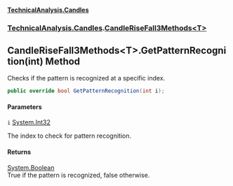 #### [TechnicalAnalysis\.Candles](Atypical.TechnicalAnalysis.Candles.md 'Atypical\.TechnicalAnalysis\.Candles')
### [TechnicalAnalysis\.Candles](Atypical.TechnicalAnalysis.Candles.md#TechnicalAnalysis.Candles 'TechnicalAnalysis\.Candles').[CandleRiseFall3Methods&lt;T&gt;](CandleRiseFall3Methods_T_.md 'TechnicalAnalysis\.Candles\.CandleRiseFall3Methods\<T\>')

## CandleRiseFall3Methods\<T\>\.GetPatternRecognition\(int\) Method

Checks if the pattern is recognized at a specific index\.

```csharp
public override bool GetPatternRecognition(int i);
```
#### Parameters

<a name='TechnicalAnalysis.Candles.CandleRiseFall3Methods_T_.GetPatternRecognition(int).i'></a>

`i` [System\.Int32](https://docs.microsoft.com/en-us/dotnet/api/System.Int32 'System\.Int32')

The index to check for pattern recognition\.

#### Returns
[System\.Boolean](https://docs.microsoft.com/en-us/dotnet/api/System.Boolean 'System\.Boolean')  
True if the pattern is recognized, false otherwise\.